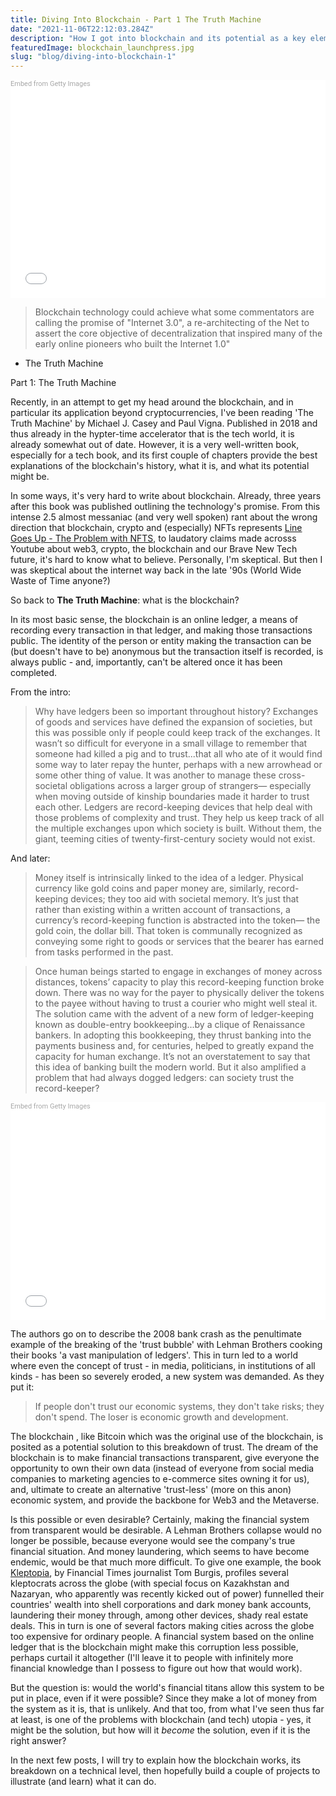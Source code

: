 ```yaml
---
title: Diving Into Blockchain - Part 1 The Truth Machine
date: "2021-11-06T22:12:03.284Z"
description: "How I got into blockchain and its potential as a key element of Web 3.0"
featuredImage: blockchain_launchpress.jpg
slug: "blog/diving-into-blockchain-1"
---
```


<div class="getty embed image" style="background-color:#fff;display:inline-block;font-family:Roboto,sans-serif;color:#a7a7a7;font-size:11px;width:100%;max-width:509px;"><div style="padding:0;margin:0;text-align:left;"><a href="http://www.gettyimages.com/detail/1323419199" target="_blank" style="color:#a7a7a7;text-decoration:none;font-weight:normal !important;border:none;display:inline-block;">Embed from Getty Images</a></div><div style="overflow:hidden;position:relative;height:0;padding:66.60118% 0 0 0;width:100%;"><iframe src="//embed.gettyimages.com/embed/1323419199?et=jdgZSpAnRJh8aFjoR3h6hA&tld=com&sig=VhwrJTboT7snVh5I9suqYL4enI1WtLZ6F-mT45mAUxw=&caption=true&ver=1" scrolling="no" frameborder="0" width="509" height="339" style="display:inline-block;position:absolute;top:0;left:0;width:100%;height:100%;margin:0;"></iframe></div></div>

>Blockchain technology could achieve what some commentators are calling the promise of "Internet 3.0", a re-architecting of the Net to assert the core objective of decentralization that inspired many of the early online pioneers who built the Internet 1.0"

- The Truth Machine

Part 1: The Truth Machine

Recently, in an attempt to get my head around the blockchain, and in particular its application beyond cryptocurrencies, I've been reading 'The Truth Machine' by Michael J. Casey and Paul Vigna. Published in 2018 and thus already in the hypter-time accelerator that is the tech world, it is already somewhat out of date. However, it is a very well-written book, especially for a tech book, and its first couple of chapters provide the best explanations of the blockchain's history, what it is, and what its potential might be. 

In some ways, it's very hard to write about blockchain. Already, three years after this book was published outlining the technology's promise. From this intense 2.5 almost messaniac (and very well spoken) rant about the wrong direction that blockchain, crypto and (especially) NFTs represents [Line Goes Up - The Problem with NFTS](https://www.youtube.com/watch?v=YQ_xWvX1n9g&list=PLRNB1x8YMIye_14JDL8dMDmalpnZxUf8b&index=5&t=315s), to laudatory claims made acrosss Youtube about web3, crypto, the blockchain and our Brave New Tech future, it's hard to know what to believe. Personally, I'm skeptical. But then I was skeptical about the internet way back in the late '90s (World Wide Waste of Time anyone?)

So back to **The Truth Machine**: what is the blockchain? 

In its most basic sense, the blockchain is an online ledger, a means of recording every transaction in that ledger, and making those transactions public. The identity of the person or entity making the transaction can be (but doesn't have to be) anonymous but the transaction itself is recorded, is always public - and, importantly, can't be altered once it has been completed. 

From the intro: 

> Why have ledgers been so important throughout history? Exchanges of goods and services have defined the expansion of societies, but this was possible only if people could keep track of the exchanges. It wasn’t so difficult for everyone in a small village to remember that someone had killed a pig and to trust...that all who ate of it would find some way to later repay the hunter, perhaps with a new arrowhead or some other thing of value. It was another to manage these cross-societal obligations across a larger group of strangers— especially when moving outside of kinship boundaries made it harder to trust each other. Ledgers are record-keeping devices that help deal with those problems of complexity and trust. They help us keep track of all the multiple exchanges upon which society is built. Without them, the giant, teeming cities of twenty-first-century society would not exist.

And later: 
> Money itself is intrinsically linked to the idea of a ledger. Physical currency like gold coins and paper money are, similarly, record-keeping devices; they too aid with societal memory. It’s just that rather than existing within a written account of transactions, a currency’s record-keeping function is abstracted into the token— the gold coin, the dollar bill. That token is communally recognized as conveying some right to goods or services that the bearer has earned from tasks performed in the past. 

> Once human beings started to engage in exchanges of money across distances, tokens’ capacity to play this record-keeping function broke down. There was no way for the payer to physically deliver the tokens to the payee without having to trust a courier who might well steal it. The solution came with the advent of a new form of ledger-keeping known as double-entry bookkeeping...by a clique of Renaissance bankers. In adopting this bookkeeping, they thrust banking into the payments business and, for centuries, helped to greatly expand the capacity for human exchange. It’s not an overstatement to say that this idea of banking built the modern world. But it also amplified a problem that had always dogged ledgers: can society trust the record-keeper? 

<div class="getty embed image align-left" style="background-color:#fff;display:inline-block;font-family:Roboto,sans-serif;color:#a7a7a7;font-size:11px;width:100%;max-width:509px;"><div style="padding:0;margin:0;text-align:left;"><a href="http://www.gettyimages.com/detail/1322421028" target="_blank" style="color:#a7a7a7;text-decoration:none;font-weight:normal !important;border:none;display:inline-block;">Embed from Getty Images</a></div><div style="overflow:hidden;position:relative;height:0;padding:66.60118% 0 0 0;width:100%;"><iframe src="//embed.gettyimages.com/embed/1322421028?et=zLNfmEE1SylNYyMN2tD3pg&tld=com&sig=Gm8p_OEat9gwFshUplWvuQ38eq6C9elha8j1SzLEleE=&caption=true&ver=1" scrolling="no" frameborder="0" width="509" height="339" style="display:inline-block;position:absolute;top:0;left:0;width:100%;height:100%;margin:0;"></iframe></div></div>

The authors go on to describe the 2008 bank crash as the penultimate example of the breaking of the 'trust bubble' with Lehman Brothers cooking their books 'a vast manipulation of ledgers'. This in turn led to a world where even the concept of trust - in media, politicians, in institutions of all kinds - has been so severely eroded, a new system was demanded. As they put it:

> If people don't trust our economic systems, they don't take risks; they don't spend. The loser is economic growth and development. 

The blockchain , like Bitcoin which was the original use of the blockchain, is posited as a potential solution to this breakdown of trust. The dream of the blockchain is to make financial transactions transparent, give everyone the opportunity to own their own data (instead of everyone from social media companies to marketing agencies to e-commerce sites owning it for us), and, ultimate to create an alternative 'trust-less' (more on this anon) economic system, and provide the backbone for Web3 and the Metaverse. 

Is this possible or even desirable? Certainly, making the financial system from transparent would be desirable. A Lehman Brothers collapse would no longer be possible, because everyone would see the company's true financial situation. And money laundering, which seems to have become endemic, would be that much more difficult. To give one example, the book [Kleptopia](https://en.wikipedia.org/wiki/Kleptopia), by Financial Times journalist Tom Burgis, profiles several kleptocrats across the globe (with special focus on Kazakhstan and Nazaryan, who apparently was recently kicked out of power) funnelled their countries' wealth into shell corporations and dark money bank accounts, laundering their money through, among other devices, shady real estate deals. This in turn is one of several factors making cities across the globe too expensive for ordinary people. A financial system based on the online ledger that is the blockchain might make this corruption less possible, perhaps curtail it altogether (I'll leave it to people with infinitely more financial knowledge than I possess to figure out how that would work). 

But the question is: would the world's financial titans allow this system to be put in place, even if it were possible? Since they make a lot of money from the system as it is, that is unlikely. And that too, from what I've seen thus far at least, is one of the problems with blockchain (and tech) utopia - yes, it might be the solution, but how will it *become* the solution, even if it is the right answer?

In the next few posts, I will try to explain how the blockchain works, its breakdown on a technical level, then hopefully build a couple of projects to illustrate (and learn) what it can do. 


